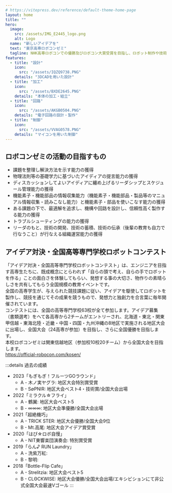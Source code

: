 ```yaml
---
# https://vitepress.dev/reference/default-theme-home-page
layout: home
title: ""
hero:
  image:
    src: /assets/IMG_E2445_logo.png
    alt: Logo
  name: "新しいアイデアを"
  text: "東京高専ロボコンゼミ"
  tagline: NHK高専ロボコンでの優勝及びロボコン大賞受賞を目指し、ロボット制作や技術開発をしている学生主体の団体です。
features:
  - title: "設計"
    icon:
      src: "/assets/IQZQ9738.PNG"
    details: "3DCADを用いた設計"
  - title: "加工"
    icon:
      src: "/assets/BXDE2645.PNG"
    details: "本体の加工・組立"
  - title: "回路"
    icon:
      src: "/assets/AKGB0504.PNG"
    details: "電子回路の設計・製作"
  - title: "制御"
    icon:
      src: "/assets/VVAG0578.PNG"
    details: "マイコンを用いた制御"
---
```


<script lang="ts" setup>
import EntriesCarousel from "/.vitepress/components/EntriesCarousel.vue";
</script>
<EntriesCarousel />

## ロボコンゼミの活動の目指すもの
- 課題を整理し解決方法を示す能力の獲得
- 物理法則等の基礎学力に基づいたアイディアの提言能力の獲得
- ディスカッションしてよいアイディアに纏め上げるリーダシップとスケジュール管理能力の獲得
- 機能素子・機能部品の情報収集能力（機能素子・機能部品・製品等のマニュアル情報収集・読みこなし能力）と機能素子・部品を使いこなす能力の獲得
- ある課題の下で、最適解を追求し、機構や回路を設計し、信頼性高く製作する能力の獲得
- トラブルシューティングの能力の獲得
- リーダのもと、技術の開発、技術の蓄積、技術の伝承（後輩の教育も自力で行なうこと）が行なえる組織運営能力の獲得

## アイデア対決・全国高等専門学校ロボットコンテスト
「アイデア対決・全国高等専門学校ロボットコンテスト」は、エンジニアを目指す高専生たちに、既成概念にとらわれず「自らの頭で考え、自らの手でロボットを作る」ことの面白さを体験してもらい、発想する事の大切さ、物作りの素晴らしさを共有してもらう全国規模の教育イベントです。  
全国の高専学生が、与えられた競技課題に従い、アイデアを駆使してロボットを製作し、競技を通じてその成果を競うもので、発想力と独創力を合言葉に毎年開催されています。  
コンテストには、全国の高等専門学校63校が全て参加します。アイデア募集（書類選考）をへて各高専から2チームがエントリーされ、北海道・東北・関東甲信越・東海北陸・近畿・中国・四国・九州沖縄の8地区で実施される地区大会に出場し、全国大会（24高専が参加）を目指し、さらに全国優勝を目指します。  
本校ロボコンゼミは関東信越地区（参加校10校20チーム）から全国大会を目指します。  
https://official-robocon.com/kosen/

:::details 過去の成績
- 2023「もぎもぎ！フルーツGOラウンド」
  - A - 木ノ実ヤグラ: 地区大会特別賞受賞
  - B - S∅PNIR: 地区大会ベスト4・技術賞/全国大会出場
- 2022「ミラクル☆フライ」
  - A - 鶴翼: 地区大会ベスト5
  - B - ∞∞∞: 地区大会準優勝/全国大会出場
- 2021「超絶機巧」
  - A - TRICK STER: 地区大会優勝/全国大会9位
  - B - Mt.高尾: 地区大会アイデア賞受賞
- 2020「はぴ☆ロボ自慢」
  - A - NIT東響楽団演奏会: 特別賞受賞
- 2019「らん♪ RUN Laundry」
  - A - 洗紫万紅: 
  - B - 黎明: 
- 2018「Bottle-Flip Cafe」
  - A - Strelitzia: 地区大会ベスト5
  - B - CLΘCKWISE: 地区大会優勝/全国大会出場/エキシビションにて非公式全国大会最速Vゴール
:::
